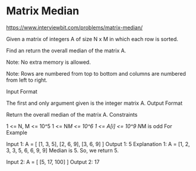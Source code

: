 # Matrix Median

https://www.interviewbit.com/problems/matrix-median/


Given a matrix of integers A of size N x M in which each row is sorted.

Find an return the overall median of the matrix A.

Note: No extra memory is allowed.

Note: Rows are numbered from top to bottom and columns are numbered from left to right.




Input Format

The first and only argument given is the integer matrix A.
Output Format

Return the overall median of the matrix A.
Constraints

1 <= N, M <= 10^5
1 <= N*M  <= 10^6
1 <= A[i] <= 10^9
N*M is odd
For Example

Input 1:
    A = [   [1, 3, 5],
            [2, 6, 9],
            [3, 6, 9]   ]
Output 1:
    5
Explanation 1:
    A = [1, 2, 3, 3, 5, 6, 6, 9, 9]
    Median is 5. So, we return 5.

Input 2:
    A = [   [5, 17, 100]    ]
Output 2:
    17
